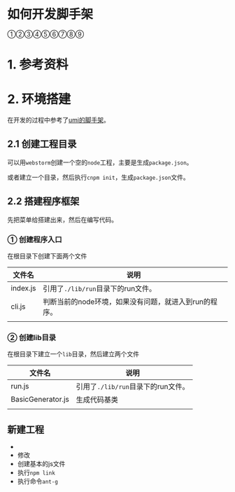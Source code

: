 # 如何开发脚手架

①②③④⑤⑥⑦⑧⑨





# 1. 参考资料









# 2. 环境搭建

在开发的过程中参考了[umi的脚手架](https://github.com/umijs/create-umi)。

## 2.1 创建工程目录

可以用`webstorm`创建一个空的`node`工程，主要是生成`package.json`。

或者建立一个目录，然后执行`cnpm init`，生成`package.json`文件。



## 2.2 搭建程序框架

先把菜单给搭建出来，然后在编写代码。



### ① 创建程序入口

在根目录下创建下面两个文件

| 文件名   | 说明                                                  |
| -------- | ----------------------------------------------------- |
| index.js | 引用了`./lib/run`目录下的run文件。                    |
| cli.js   | 判断当前的node环境，如果没有问题，就进入到run的程序。 |
|          |                                                       |



### ② 创建lib目录

在根目录下建立一个`lib`目录，然后建立两个文件

| 文件名            | 说明                               |
| ----------------- | ---------------------------------- |
| run.js            | 引用了`./lib/run`目录下的run文件。 |
| BasicGenerator.js | 生成代码基类                       |
|                   |                                    |















## 新建工程

* 
* 修改
* 创建基本的js文件
* 执行`npm link`
* 执行命令`ant-g`

